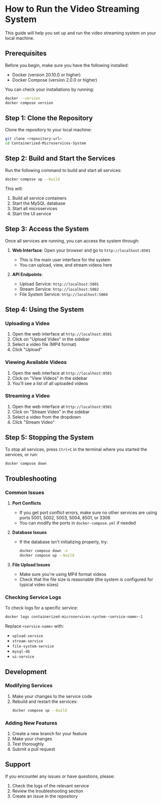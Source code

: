 # How to Run the Video Streaming System

This guide will help you set up and run the video streaming system on your local machine.

## Prerequisites

Before you begin, make sure you have the following installed:

- Docker (version 20.10.0 or higher)
- Docker Compose (version 2.0.0 or higher)

You can check your installations by running:
```bash
docker --version
docker compose version
```

## Step 1: Clone the Repository

Clone the repository to your local machine:
```bash
git clone <repository-url>
cd Containerized-Microservices-System
```

## Step 2: Build and Start the Services

Run the following command to build and start all services:
```bash
docker compose up --build
```

This will:
1. Build all service containers
2. Start the MySQL database
3. Start all microservices
4. Start the UI service

## Step 3: Access the System

Once all services are running, you can access the system through:

1. **Web Interface**: Open your browser and go to `http://localhost:8501`
   - This is the main user interface for the system
   - You can upload, view, and stream videos here

2. **API Endpoints**:
   - Upload Service: `http://localhost:5001`
   - Stream Service: `http://localhost:5002`
   - File System Service: `http://localhost:5004`

## Step 4: Using the System

### Uploading a Video

1. Open the web interface at `http://localhost:8501`
2. Click on "Upload Video" in the sidebar
3. Select a video file (MP4 format)
4. Click "Upload"

### Viewing Available Videos

1. Open the web interface at `http://localhost:8501`
2. Click on "View Videos" in the sidebar
3. You'll see a list of all uploaded videos

### Streaming a Video

1. Open the web interface at `http://localhost:8501`
2. Click on "Stream Video" in the sidebar
3. Select a video from the dropdown
4. Click "Stream Video"

## Step 5: Stopping the System

To stop all services, press `Ctrl+C` in the terminal where you started the services, or run:
```bash
docker compose down
```

## Troubleshooting

### Common Issues

1. **Port Conflicts**
   - If you get port conflict errors, make sure no other services are using ports 5001, 5002, 5003, 5004, 8501, or 3306
   - You can modify the ports in `docker-compose.yml` if needed

2. **Database Issues**
   - If the database isn't initializing properly, try:
     ```bash
     docker compose down -v
     docker compose up --build
     ```

3. **File Upload Issues**
   - Make sure you're using MP4 format videos
   - Check that the file size is reasonable (the system is configured for typical video sizes)

### Checking Service Logs

To check logs for a specific service:
```bash
docker logs containerized-microservices-system-<service-name>-1
```

Replace `<service-name>` with:
- `upload-service`
- `stream-service`
- `file-system-service`
- `mysql-db`
- `ui-service`

## Development

### Modifying Services

1. Make your changes to the service code
2. Rebuild and restart the services:
   ```bash
   docker compose up --build
   ```

### Adding New Features

1. Create a new branch for your feature
2. Make your changes
3. Test thoroughly
4. Submit a pull request

## Support

If you encounter any issues or have questions, please:
1. Check the logs of the relevant service
2. Review the troubleshooting section
3. Create an issue in the repository 